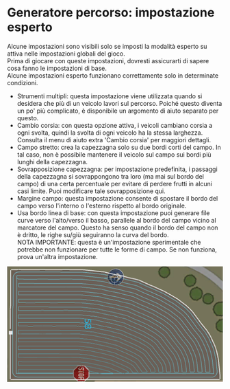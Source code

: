 # Generatore percorso: impostazione esperto

  
Alcune impostazioni sono visibili solo se imposti la modalità esperto su attiva nelle impostazioni globali del gioco.  
Prima di giocare con queste impostazioni, dovresti assicurarti di sapere cosa fanno le impostazioni di base.  
Alcune impostazioni esperto funzionano correttamente solo in determinate condizioni.  
  
- Strumenti multipli: questa impostazione viene utilizzata quando si desidera che più di un veicolo lavori sul percorso. Poiché questo diventa un po' più complicato, è disponibile un argomento di aiuto separato per questo.  
- Cambio corsia: con questa opzione attiva, i veicoli cambiano corsia a ogni svolta, quindi la svolta di ogni veicolo ha la stessa larghezza. Consulta il menu di aiuto extra 'Cambio corsia' per maggiori dettagli.  
- Campo stretto: crea la capezzagna solo su due bordi corti del campo. In tal caso, non è possibile mantenere il veicolo sul campo sui bordi più lunghi della capezzagna.  
- Sovrapposizione capezzagna: per impostazione predefinita, i passaggi della capezzagna si sovrappongono tra loro (ma mai sul bordo del campo) di una certa percentuale per evitare di perdere frutti in alcuni casi limite. Puoi modificare tale sovrapposizione qui.  
- Margine campo: questa impostazione consente di spostare il bordo del campo verso l'interno o l'esterno rispetto al bordo originale.  
- Usa bordo linea di base: con questa impostazione puoi generare file curve verso l'alto/verso il basso, parallele al bordo del campo vicino al marcatore del campo. Questo ha senso quando il bordo del campo non è dritto, le righe su/giù seguiranno la curva del bordo.   
NOTA IMPORTANTE: questa è un'impostazione sperimentale che potrebbe non funzionare per tutte le forme di campo. Se non funziona, prova un'altra impostazione.  


![Image](../assets/images/baseedge_0_0_1020_545.png)

